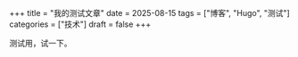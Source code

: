 +++
title = "我的测试文章"
date =  2025-08-15
tags =  ["博客", "Hugo", "测试"] 
categories =  ["技术"]
draft = false
+++

测试用，试一下。
